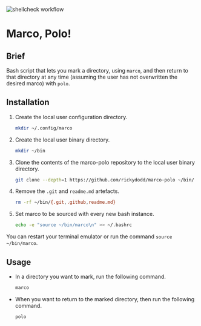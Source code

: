 ![shellcheck workflow](https://github.com/rickydodd/marco-polo/actions/workflows/push-actions.yml/badge.svg)

# Marco, Polo!
## Brief
Bash script that lets you mark a directory, using `marco`, and then return to that directory at any time (assuming the user has not overwritten the desired marco) with `polo`.

## Installation
1. Create the local user configuration directory.
   ```bash
   mkdir ~/.config/marco
   ```

2. Create the local user binary directory.
   ```bash
   mkdir ~/bin
   ```

3. Clone the contents of the marco-polo repository to the local user binary directory.
   ```bash
   git clone --depth=1 https://github.com/rickydodd/marco-polo ~/bin/
   ```

4. Remove the `.git` and `readme.md` artefacts.
   ```bash
   rm -rf ~/bin/{.git,.github,readme.md}
   ```

5. Set marco to be sourced with every new bash instance.
   ```bash
   echo -e "source ~/bin/marco\n" >> ~/.bashrc
   ```

You can restart your terminal emulator or run the command `source ~/bin/marco`.

## Usage
- In a directory you want to mark, run the following command.
  ```bash
  marco
  ```
- When you want to return to the marked directory, then run the following command.
  ```bash
  polo
  ```
